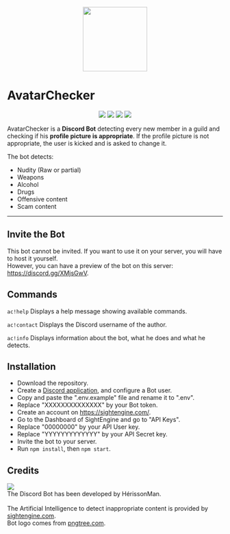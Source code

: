 <p align="center">
    <a href="https://github.com/HerissonMan-TMP/AvatarChecker"><img src="https://i.imgur.com/eDRC7nN.png" width="150"></a>
</p>

# AvatarChecker

<p align="center">
    <a href="https://github.com/HerissonMan-TMP/AvatarChecker"><img src="https://img.shields.io/github/v/release/HerissonMan-TMP/AvatarChecker"></a>
    <a href="https://github.com/HerissonMan-TMP/AvatarChecker"><img src="https://img.shields.io/github/license/HerissonMan-TMP/AvatarChecker"></a>
    <a href="https://github.com/HerissonMan-TMP/AvatarChecker"><img src="https://img.shields.io/maintenance/yes/2020"></a>
    <a href="https://github.com/HerissonMan-TMP/AvatarChecker"><img src="https://img.shields.io/github/downloads/HerissonMan-TMP/AvatarChecker/total"></a>
</p>

AvatarChecker is a **Discord Bot** detecting every new member in a guild and checking if his **profile picture is appropriate**. If the profile picture is not appropriate, the user is kicked and is asked to change it.

The bot detects:
- Nudity (Raw or partial)
- Weapons
- Alcohol
- Drugs
- Offensive content
- Scam content

---

## Invite the Bot
This bot cannot be invited. If you want to use it on your server, you will have to host it yourself.
<br>
However, you can have a preview of the bot on this server: https://discord.gg/XMjsGwV.

## Commands
`ac!help` Displays a help message showing available commands.

`ac!contact` Displays the Discord username of the author.

`ac!info` Displays information about the bot, what he does and what he detects.



## Installation
- Download the repository.
- Create a [Discord application](https://discord.com/developers/applications), and configure a Bot user.
- Copy and paste the ".env.example" file and rename it to ".env".
- Replace "XXXXXXXXXXXXXX" by your Bot token.
- Create an account on https://sightengine.com/.
- Go to the Dashboard of SightEngine and go to "API Keys".
- Replace "00000000" by your API User key.
- Replace "YYYYYYYYYYYYY" by your API Secret key.
- Invite the bot to your server.
- Run `npm install`, then `npm start`.

## Credits
[![](http://ForTheBadge.com/images/badges/built-by-developers.svg)](https://github.com/HerissonMan-TMP)
<br>
The Discord Bot has been developed by HérissonMan.
<br>
<br>
The Artificial Intelligence to detect inappropriate content is provided by [sightengine.com](https://sightengine.com/).
<br>
Bot logo comes from [pngtree.com](https://pngtree.com).